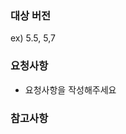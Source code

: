 <!-- 제목은 [대상 버전] ~~~.md 요청사항 의 형태로 작성해주세요 -->

### 대상 버전
ex) 5.5, 5,7


### 요청사항
- 요청사항을 작성해주세요

### 참고사항
<!-- 있을 경우에만 작성하시고 없다면 이 문단은 통채로 삭제 부탁드립니다 -->